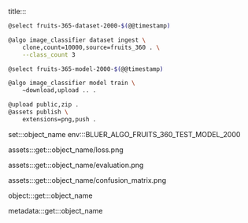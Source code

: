 title:::

```bash
@select fruits-365-dataset-2000-$(@@timestamp)

@algo image_classifier dataset ingest \
    clone,count=10000,source=fruits_360 . \
    --class_count 3

@select fruits-365-model-2000-$(@@timestamp)

@algo image_classifier model train \
    ~download,upload .. .

@upload public,zip .
@assets publish \
    extensions=png,push .
```

set:::object_name env:::BLUER_ALGO_FRUITS_360_TEST_MODEL_2000

assets:::get:::object_name/loss.png

assets:::get:::object_name/evaluation.png

assets:::get:::object_name/confusion_matrix.png

object:::get:::object_name

metadata:::get:::object_name
